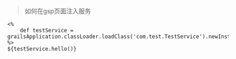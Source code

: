 > 如何在gsp页面注入服务

```
<%
    def testService = grailsApplication.classLoader.loadClass('com.test.TestService').newInstance()
%>
${testService.hello()}
```
